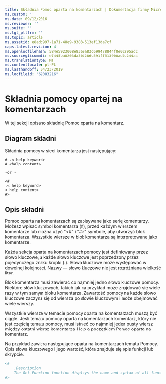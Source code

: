 ```yaml
---
title: Składnia Pomoc oparta na komentarzach | Dokumentacja firmy Microsoft
ms.custom: ''
ms.date: 09/12/2016
ms.reviewer: ''
ms.suite: ''
ms.tgt_pltfrm: ''
ms.topic: article
ms.assetid: e8adc997-1a71-48e9-9383-513ef13da7cf
caps.latest.revision: 4
ms.openlocfilehash: 584e5923008e8369a83c699478844f0e0c295adc
ms.sourcegitcommit: e7445ba8203da304286c591ff513900ad1c244a4
ms.translationtype: MT
ms.contentlocale: pl-PL
ms.lasthandoff: 04/23/2019
ms.locfileid: "62083216"
---
```

# <a name="syntax-of-comment-based-help"></a>Składnia pomocy opartej na komentarzach

W tej sekcji opisano składnię Pomoc oparta na komentarz.

## <a name="syntax-diagram"></a>Diagram składni

 Składnia pomocy w sieci komentarza jest następujący:

```
# .< help keyword>
# <help content>

-or -

<#
.< help keyword>
< help content>
#>
```

## <a name="syntax-description"></a>Opis składni

 Pomoc oparta na komentarzach są zapisywane jako serię komentarzy. Możesz wpisać symbol komentarza (#), przed każdym wierszem komentarze lub można użyć "\<#" i "#>" symbole, aby utworzyć blok komentarza. Wszystkie wiersze w blok komentarza są interpretowane jako komentarze.

 Każda sekcja oparta na komentarzach pomocy jest definiowany przez słowo kluczowe, a każde słowo kluczowe jest poprzedzony przez pojedynczego znaku kropki (.). Słowa kluczowe może występować w dowolnej kolejności. Nazwy — słowo kluczowe nie jest rozróżniana wielkość liter.

 Blok komentarza musi zawierać co najmniej jedno słowo kluczowe pomocy. Niektóre słów kluczowych, takich jak na przykład może znajdować się wiele razy w tym samym bloku komentarza. Zawartość pomocy na każde słowo kluczowe zaczyna się od wiersza po słowie kluczowym i może obejmować wiele wierszy.

 Wszystkie wiersze w temacie pomocy oparta na komentarzach muszą być ciągłe. Jeśli tematu pomocy oparta na komentarzach komentarz, który nie jest częścią tematu pomocy, musi istnieć co najmniej jeden pusty wiersz między ostatni wiersz komentarza-Help a początkiem Pomoc oparta na komentarz.

 Na przykład zawiera następujące oparta na komentarzach tematu Pomocy. Opis słowa kluczowego i jego wartość, która znajduje się opis funkcji lub skrypcie.

```powershell
<#
    .Description
    The Get-Function function displays the name and syntax of all functions in the session.
#>
```